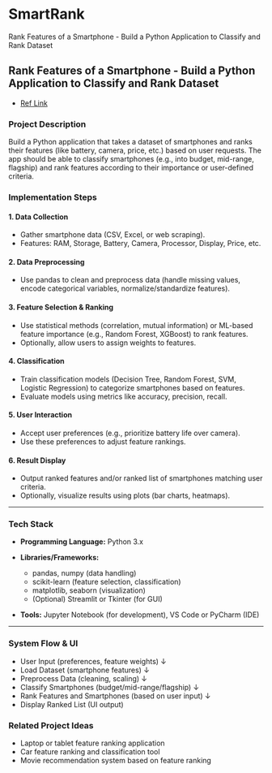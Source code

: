 # SmartRank
Rank Features of a Smartphone - Build a Python Application to Classify and Rank Dataset
## Rank Features of a Smartphone - Build a Python Application to Classify and Rank Dataset
- [Ref Link](https://www.perplexity.ai/search/provide-me-complete-tech-imple-VcY9DixNTq.6ssxuZYjC7g)

### Project Description
Build a Python application that takes a dataset of smartphones and ranks their features (like battery, camera, price, etc.) based on user requests. The app should be able to classify smartphones (e.g., into budget, mid-range, flagship) and rank features according to their importance or user-defined criteria.

### Implementation Steps

#### 1. Data Collection
- Gather smartphone data (CSV, Excel, or web scraping).
- Features: RAM, Storage, Battery, Camera, Processor, Display, Price, etc.

#### 2. Data Preprocessing
- Use pandas to clean and preprocess data (handle missing values, encode categorical variables, normalize/standardize features).

#### 3. Feature Selection & Ranking
- Use statistical methods (correlation, mutual information) or ML-based feature importance (e.g., Random Forest, XGBoost) to rank features.
- Optionally, allow users to assign weights to features.

#### 4. Classification
- Train classification models (Decision Tree, Random Forest, SVM, Logistic Regression) to categorize smartphones based on features.
- Evaluate models using metrics like accuracy, precision, recall.

#### 5. User Interaction
- Accept user preferences (e.g., prioritize battery life over camera).
- Use these preferences to adjust feature rankings.

#### 6. Result Display
- Output ranked features and/or ranked list of smartphones matching user criteria.
- Optionally, visualize results using plots (bar charts, heatmaps).

---

### Tech Stack

- **Programming Language:** Python 3.x

- **Libraries/Frameworks:**
  - pandas, numpy (data handling)
  - scikit-learn (feature selection, classification)
  - matplotlib, seaborn (visualization)
  - (Optional) Streamlit or Tkinter (for GUI)

- **Tools:** Jupyter Notebook (for development), VS Code or PyCharm (IDE)

---

### System Flow & UI
- User Input (preferences, feature weights)
↓
- Load Dataset (smartphone features)
↓
- Preprocess Data (cleaning, scaling)
↓
- Classify Smartphones (budget/mid-range/flagship)
↓
- Rank Features and Smartphones (based on user input) 
↓
- Display Ranked List (UI output)

### Related Project Ideas

- Laptop or tablet feature ranking application
- Car feature ranking and classification tool
- Movie recommendation system based on feature ranking
